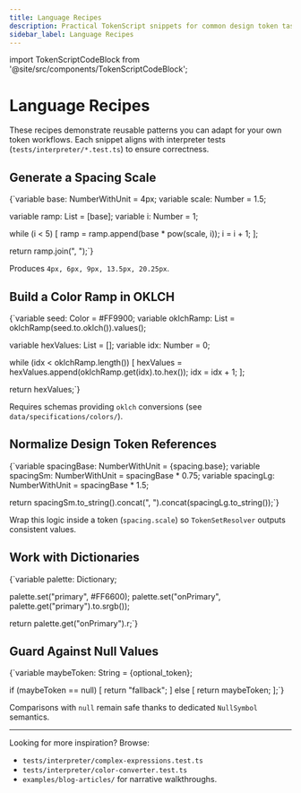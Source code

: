 ```yaml
---
title: Language Recipes
description: Practical TokenScript snippets for common design token tasks.
sidebar_label: Language Recipes
---
```


import TokenScriptCodeBlock from '@site/src/components/TokenScriptCodeBlock';

# Language Recipes

These recipes demonstrate reusable patterns you can adapt for your own token workflows. Each snippet aligns with interpreter tests (`tests/interpreter/*.test.ts`) to ensure correctness.

## Generate a Spacing Scale

<TokenScriptCodeBlock mode="script">
{`variable base: NumberWithUnit = 4px;
variable scale: Number = 1.5;

variable ramp: List = [base];
variable i: Number = 1;

while (i < 5) [
  ramp = ramp.append(base * pow(scale, i));
  i = i + 1;
];

return ramp.join(", ");`}
</TokenScriptCodeBlock>

Produces `4px, 6px, 9px, 13.5px, 20.25px`.

## Build a Color Ramp in OKLCH

<TokenScriptCodeBlock mode="script" showResult={false}>
{`variable seed: Color = #FF9900;
variable oklchRamp: List = oklchRamp(seed.to.oklch()).values();

variable hexValues: List = [];
variable idx: Number = 0;

while (idx < oklchRamp.length()) [
  hexValues = hexValues.append(oklchRamp.get(idx).to.hex());
  idx = idx + 1;
];

return hexValues;`}
</TokenScriptCodeBlock>

Requires schemas providing `oklch` conversions (see `data/specifications/colors/`).

## Normalize Design Token References

<TokenScriptCodeBlock mode="script" showResult={false}>
{`variable spacingBase: NumberWithUnit = {spacing.base};
variable spacingSm: NumberWithUnit = spacingBase * 0.75;
variable spacingLg: NumberWithUnit = spacingBase * 1.5;

return spacingSm.to_string().concat(", ").concat(spacingLg.to_string());`}
</TokenScriptCodeBlock>

Wrap this logic inside a token (`spacing.scale`) so `TokenSetResolver` outputs consistent values.

## Work with Dictionaries

<TokenScriptCodeBlock mode="script" showResult={false}>
{`variable palette: Dictionary;

palette.set("primary", #FF6600);
palette.set("onPrimary", palette.get("primary").to.srgb());

return palette.get("onPrimary").r;`}
</TokenScriptCodeBlock>

## Guard Against Null Values

<TokenScriptCodeBlock mode="script" showResult={false}>
{`variable maybeToken: String = {optional_token};

if (maybeToken == null) [
  return "fallback";
] else [
  return maybeToken;
];`}
</TokenScriptCodeBlock>

Comparisons with `null` remain safe thanks to dedicated `NullSymbol` semantics.

---

Looking for more inspiration? Browse:

- `tests/interpreter/complex-expressions.test.ts`
- `tests/interpreter/color-converter.test.ts`
- `examples/blog-articles/` for narrative walkthroughs.
